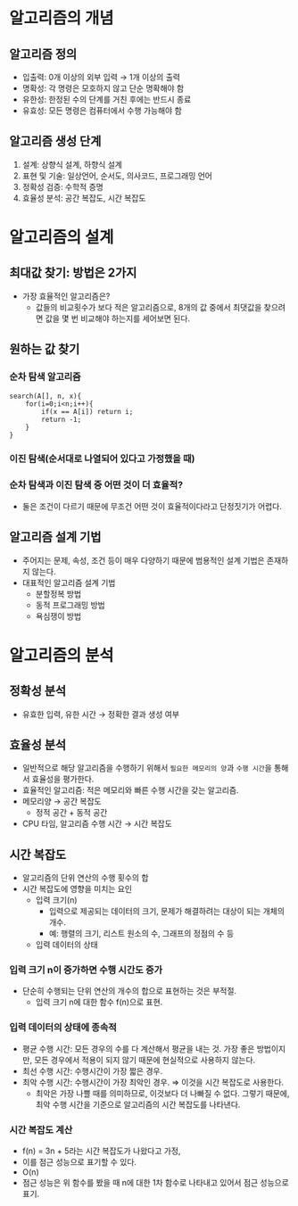# 알고리즘의 개념

## 알고리즘 정의

- 입출력: 0개 이상의 외부 입력 → 1개 이상의 출력
- 명확성: 각 명령은 모호하지 않고 단순 명확해야 함
- 유한성: 한정된 수의 단계를 거친 후에는 반드시 종료
- 유효성: 모든 명령은 컴퓨터에서 수행 가능해야 함

## 알고리즘 생성 단계

1. 설계: 상향식 설계, 하향식 설계
2. 표현 및 기술: 일상언어, 순서도, 의사코드, 프로그래밍 언어
3. 정확성 검증: 수학적 증명
4. 효율성 분석: 공간 복잡도, 시간 복잡도

# 알고리즘의 설계

## 최대값 찾기: 방법은 2가지

- 가장 효율적인 알고리즘은?
    - 값들의 비교횟수가 보다 적은 알고리즘으로, 8개의 값 중에서 최댓값을 찾으려면 값을 몇 번 비교해야 하는지를 세어보면 된다.

## 원하는 값 찾기

### 순차 탐색 알고리즘

```
search(A[], n, x){
    for(i=0;i<n;i++){
        if(x == A[i]) return i;
		return -1;
    }
}
```

### 이진 탐색(순서대로 나열되어 있다고 가정했을 때)

### 순차 탐색과 이진 탐색 중 어떤 것이 더 효율적?

- 둘은 조건이 다르기 때문에 무조건 어떤 것이 효율적이다라고 단정짓기가 어렵다.

## 알고리즘 설계 기법

- 주어지는 문제, 속성, 조건 등이 매우 다양하기 때문에 범용적인 설계 기법은 존재하지 않는다.
- 대표적인 알고리즘 설계 기법
    - 분할정복 방법
    - 동적 프로그래밍 방법
    - 욕심쟁이 방법

# 알고리즘의 분석

## 정확성 분석

- 유효한 입력, 유한 시간 → 정확한 결과 생성 여부

## 효율성 분석

- 일반적으로 해당 알고리즘을 수행하기 위해서 `필요한 메모리의 양`과 `수행 시간`을 통해서 효율성을 평가한다.
- 효율적인 알고리즘: 적은 메모리와 빠른 수행 시간을 갖는 알고리즘.
- 메모리양 → 공간 복잡도
    - 정적 공간 + 동적 공간
- CPU 타임, 알고리즘 수행 시간 → 시간 복잡도

## 시간 복잡도

- 알고리즘의 단위 연산의 수행 횟수의 합
- 시간 복잡도에 영향을 미치는 요인
    - 입력 크기(n)
        - 입력으로 제공되는 데이터의 크기, 문제가 해결하려는 대상이 되는 개체의 개수.
        - 예: 행렬의 크기, 리스트 원소의 수, 그래프의 정점의 수 등
    - 입력 데이터의 상태

### 입력 크기 n이 증가하면 수행 시간도 증가

- 단순히 수행되는 단위 연산의 개수의 합으로 표현하는 것은 부적절.
    - 입력 크기 n에 대한 함수 f(n)으로 표현.

### 입력 데이터의 상태에 종속적

- 평균 수행 시간: 모든 경우의 수를 다 계산해서 평균을 내는 것. 가장 좋은 방법이지만, 모든 경우에서 적용이 되지 않기 때문에 현실적으로 사용하지 않는다.
- 최선 수행 시간: 수행시간이 가장 짧은 경우.
- 최악 수행 시간: 수행시간이 가장 최악인 경우. ⇒ 이것을 시간 복잡도로 사용한다.
    - 최악은 가장 나쁠 때를 의미하므로, 이것보다 더 나빠질 수 없다. 그렇기 때문에, 최악 수행 시간을 기준으로 알고리즘의 시간 복잡도를 나타낸다.

### 시간 복잡도 계산

- f(n) = 3n + 5라는 시간 복잡도가 나왔다고 가정,
- 이를 점근 성능으로 표기할 수 있다.
- O(n)
- 점근 성능은 위 함수를 봤을 때 n에 대한 1차 함수로 나타내고 있어서 점근 성능으로 표기.